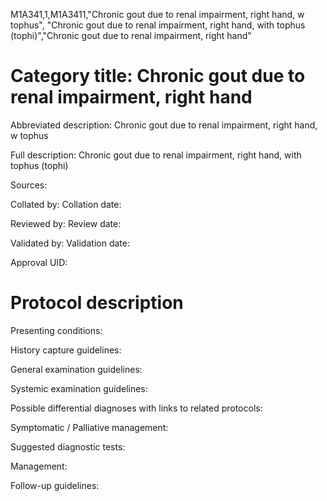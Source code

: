 M1A341,1,M1A3411,"Chronic gout due to renal impairment, right hand, w tophus", "Chronic gout due to renal impairment, right hand, with tophus (tophi)","Chronic gout due to renal impairment, right hand"
# Category title: Chronic gout due to renal impairment, right hand

Abbreviated description: Chronic gout due to renal impairment, right hand, w tophus

Full description: Chronic gout due to renal impairment, right hand, with tophus (tophi)

Sources:

Collated by:
Collation date:

Reviewed by:
Review date:

Validated by:
Validation date:

Approval UID:

# Protocol description

Presenting conditions:

History capture guidelines:

General examination guidelines:

Systemic examination guidelines:

Possible differential diagnoses with links to related protocols:

Symptomatic / Palliative management:

Suggested diagnostic tests:

Management:

Follow-up guidelines:
